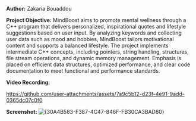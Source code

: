 **Author:** Zakaria Bouaddou


**Project Objective:** MindBoost aims to promote mental wellness through a C++ program that delivers personalized, inspirational quotes and lifestyle suggestions based on user input. By analyzing keywords and collecting user data such as mood and hobbies, MindBoost tailors motivational content and supports a balanced lifestyle. The project implements intermediate C++ concepts, including pointers, string handling, structures, file stream operations, and dynamic memory management. Emphasis is placed on efficient data structures, optimized performance, and clear code documentation to meet functional and performance standards.

**Video Recording:**


https://github.com/user-attachments/assets/7a9c5b12-d23f-4e91-9add-0365dc07c0f0



**Screenshot:**
![{30A4B583-F387-4C47-846F-FB30CA3BAD80}](https://github.com/user-attachments/assets/8c0adfcd-a994-45c9-b794-2df83c9828ea)



